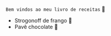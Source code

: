 `Bem vindos ao meu livro de receitas` :wave:

- Strogonoff de frango :chicken:
- Pavê chocolate :chocolate_bar:



